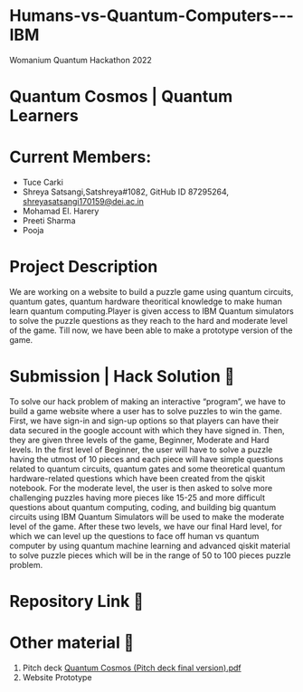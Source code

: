 # Humans-vs-Quantum-Computers---IBM
Womanium Quantum Hackathon 2022
# Quantum Cosmos | Quantum Learners

# Current Members: <!-- up to 5 members per team -->
- Tuce Carki
- Shreya Satsangi,Satshreya#1082, GitHub ID 87295264, shreyasatsangi170159@dei.ac.in
- Mohamad El. Harery
- Preeti Sharma
- Pooja 

# Project Description
We are working on a website to build a puzzle game using quantum circuits, quantum gates, quantum hardware theoritical knowledge to make human learn quantum computing.Player is given access to IBM Quantum simulators to solve the puzzle questions as they reach to the hard and moderate level of the game. Till now, we have been able to make a prototype version of the game. 



# Submission | Hack Solution 📝

To solve our hack problem of making an interactive “program”, we have to build a game website where a user has to solve puzzles to win the game. 
First, we have sign-in and sign-up options so that players can have their data secured in the google account with which they have signed in. Then, they are given three levels of the game, Beginner, Moderate and Hard levels. 
In the first level of Beginner, the user will have to solve a puzzle having the utmost of 10 pieces and each piece will have simple questions related to quantum circuits, quantum gates and some theoretical quantum hardware-related questions which have been created from the qiskit notebook. For the moderate level, the user is then asked to solve more challenging puzzles having more pieces like 15-25 and more difficult questions about quantum computing, coding, and building big quantum circuits using IBM Quantum Simulators will be used to make the moderate level of the game. After these two levels, we have our final Hard level, for which we can level up the questions to face off human vs quantum computer by using quantum machine learning and advanced qiskit material to solve puzzle pieces which will be in the range of 50 to 100 pieces puzzle problem.



# Repository Link 📝
<!-- Link to your Git repository with the submission as per requirements. -->

  
#  Other material 📝

1. Pitch deck [Quantum Cosmos (Pitch deck final version).pdf](https://github.com/uiafm/Humans-vs-Quantum-Computers---IBM/files/9387345/Quantum.Cosmos.Pitch.deck.final.version.pdf)
2. Website Prototype 

